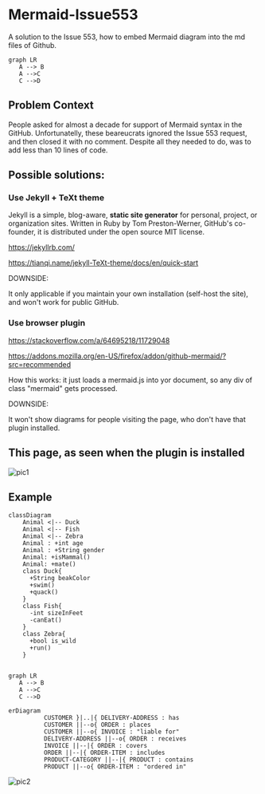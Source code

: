 # Mermaid-Issue553
A solution to the Issue 553, how to embed Mermaid diagram into the md files of Github.

```mermaid
graph LR
   A --> B
   A -->C
   C -->D
```

## Problem Context

People asked for almost a decade for support of Mermaid syntax in the GitHub. Unfortunatelly, these beareucrats ignored the Issue 553 request, and then closed it with no comment. Despite all they needed to do, was to add less than 10 lines of code.

## Possible solutions:

### Use Jekyll + TeXt theme

Jekyll is a simple, blog-aware, __static site generator__ for personal, project, or organization sites. Written in Ruby by Tom Preston-Werner, GitHub's co-founder, it is distributed under the open source MIT license.

https://jekyllrb.com/

https://tianqi.name/jekyll-TeXt-theme/docs/en/quick-start

DOWNSIDE:

It only applicable if you maintain your own installation (self-host the site), and won't work for public GitHub.

### Use browser plugin

https://stackoverflow.com/a/64695218/11729048

https://addons.mozilla.org/en-US/firefox/addon/github-mermaid/?src=recommended

How this works: it just loads a mermaid.js into yor document, so any div of class "mermaid" gets processed.
 
DOWNSIDE:

It won't show diagrams for people visiting the page, who don't have that plugin installed.

## This page, as seen when the plugin is installed

![pic1](pic1.png)

## Example

```mermaid
classDiagram
    Animal <|-- Duck
    Animal <|-- Fish
    Animal <|-- Zebra
    Animal : +int age
    Animal : +String gender
    Animal: +isMammal()
    Animal: +mate()
    class Duck{
      +String beakColor
      +swim()
      +quack()
    }
    class Fish{
      -int sizeInFeet
      -canEat()
    }
    class Zebra{
      +bool is_wild
      +run()
    }
    
```
```mermaid
graph LR
   A --> B
   A -->C
   C -->D
```

```mermaid
erDiagram
          CUSTOMER }|..|{ DELIVERY-ADDRESS : has
          CUSTOMER ||--o{ ORDER : places
          CUSTOMER ||--o{ INVOICE : "liable for"
          DELIVERY-ADDRESS ||--o{ ORDER : receives
          INVOICE ||--|{ ORDER : covers
          ORDER ||--|{ ORDER-ITEM : includes
          PRODUCT-CATEGORY ||--|{ PRODUCT : contains
          PRODUCT ||--o{ ORDER-ITEM : "ordered in"
```


![pic2](pic2.png)

